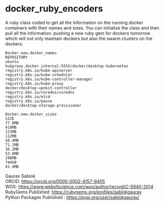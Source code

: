 # docker_ruby_encoders
A ruby class coded to get all the information on the running docker containers with their names and sizes. You can initialize the class and then pull all the information. pushing a new ruby gem for dockers tomorrow which will not only maintain dockers but also the swarm clusters on the dockers. 

```
Docker.new.docker_names
REPOSITORY
ubuntu
hubproxy.docker.internal:5555/docker/desktop-kubernetes
registry.k8s.io/kube-apiserver
registry.k8s.io/kube-scheduler
registry.k8s.io/kube-controller-manager
registry.k8s.io/kube-proxy
docker/desktop-vpnkit-controller
registry.k8s.io/coredns/coredns
registry.k8s.io/etcd
registry.k8s.io/pause
docker/desktop-storage-provisioner

Docker.new.docker_sizes
SIZE
77.8MB
418MB
121MB
112MB
58.4MB
71.1MB
36.2MB
53.6MB
296MB
744kB
41.9MB
```
Gaurav Sablok \
ORCID: https://orcid.org/0000-0002-4157-9405 \
WOS: https://www.webofscience.com/wos/author/record/C-5940-2014 \
RubyGems Published: https://rubygems.org/profiles/sablokgaurav \
Python Packages Published : https://pypi.org/user/sablokgaurav/


